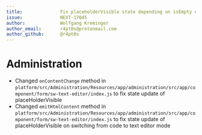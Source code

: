 ```yaml
---
title:              Fix placeholderVisible state depending on isEmpty on mode switch
issue:              NEXT-17045
author:             Wolfgang Kreminger
author_email:       r4pt0s@protonmail.com
author_github:      @r4pt0s
---
```

# Administration
- Changed `onContentChange` method in `platform/src/Administration/Resources/app/administration/src/app/component/form/sw-text-editor/index.js` to fix state update of placeHolderVisible
- Changed `emitHtmlContent` method in `platform/src/Administration/Resources/app/administration/src/app/component/form/sw-text-editor/index.js` to fix state update of placeHolderVisible on switching from code to text editor mode

